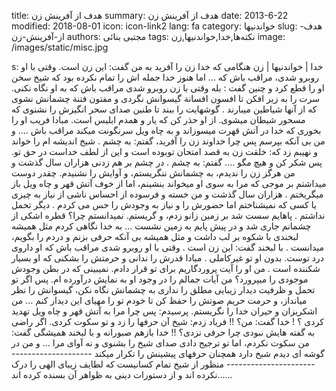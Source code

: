 title: هدف از آفرینش زن
summary: هدف از آفرینش زن
date: 2013-6-22
modified: 2018-08-01
icon:  icon-link2
lang: fa
category: خواندنیها
slug: هدف-از-آفرینش-زن
authors: مجتبی بنائی
tags: نکته‌ها,خدا,خواندنیها,زن
image: /images/static/misc.jpg

s: خدا | خواندنیها | زن هنگامی که خدا زن را آفرید به من گفت: این زن است. وقتی با او روبرو شدی، مراقب باش که ...    اما هنوز خدا جمله اش را تمام نکرده بود که شیخ سخن او را قطع كرد و چنین گفت : بله وقتی با زن روبرو شدی مراقب باش که به او نگاه نكنی. سرت را به زیر افكن تا افسون افسانة گیسوانش نگردی و مفتون فتنة چشمانش نشوی كه از آنها شیاطین میبارند . گوشهایت را ببند تا طنین صدای سحر انگیزش را نشنوی كه مسحور شیطان میشوی. از او حذر كن كه یار و همدم ابلیس است. مبادا فریب او را بخوری كه خدا در آتش قهرت میسوزاند و به چاه ویل سرنگونت میکند مراقب باش ....     و من بی آنكه بپرسم پس چرا خداوند زن را آفرید، گفتم: به چشم .      شیخ اندیشه ام را خواند و نهیبم زد كه: خلقت زن به قصد امتحان توبوده است و این از لطف خداست در حق تو. پس شكر كن و هیچ مگو ....   گفتم: به چشم .      در چشم بر هم زدنی هزاران سال گذشت و من هرگز زن را ندیدم، به چشمانش ننگریستم، و آوایش را نشنیدم. چقدر دوست میداشتم بر موجی كه مرا به سوی او میخواند بنشینم، اما از خوف آتش قهر و چاه ویل باز میگریختم .  هزاران سال گذشت و من خسته و فرسوده از احساس ناشی از نیاز به چیزی یا كسی كه نمیشناختم اما حضورش را و نیاز به وجودش را حس می كردم . دیگر تحمل نداشتم . پاهایم سست شد بر زمین زانو زدم، و گریستم. نمیدانستم چرا؟     قطره اشكی از چشمانم جاری شد و در پیش پایم به زمین نشست ...      به خدا نگاهی كردم مثل همیشه لبخندی با شكوه بر لب داشت و مثل همیشه بی آنكه حرفی بزنم و دردم را بگویم،  میدانست .      با لبخند گفت: این زن است . وقتی با او روبرو شدی مراقب باش كه او داروی درد توست. بدون او تو غیرکاملی . مبادا قدرش را ندانی و حرمتش را بشكنی كه او بسیار شكننده است . من او را آیت پروردگاریم برای تو قرار دادم. نمیبینی كه در بطن وجودش موجودی را میپرورد؟  من آیات جمالم را در وجود او به نمایش درآورده ام. پس اگر تو تحمل و ظرفیت دیدار زیبایی مطلق را نداری به چشمانش نگاه نكن، گیسوانش را نظر میانداز، و حرمت حریم صوتش را حفظ كن تا خودم تو را مهیای این دیدار كنم ...   من اشكریزان و حیران خدا را نگریستم. پرسیدم: پس چرا مرا به آتش قهر و چاه ویل تهدید كردی ؟ !   خدا گفت: من؟ !!   فریاد زدم: شیخ آن حرفها را زد و تو سكوت كردی. اگر راضی به گفته هایش نبودی چرا حرفی نزدی؟ !!   خدا بازهم صبورانه و با لبخند همیشگی گفت: من سكوت نكردم، اما تو ترجیح دادی صدای شیخ را بشنوی و نه آوای مرا ...   و من در گوشه ای دیدم شیخ دارد همچنان حرفهای پیشینش را تكرار میكند   ------------------------------------------  منظور از شیخ تمام کسانیست که لطایف زیبای الهی را درک نکرده اند و از دستورات دینی به ظواهر آن بسنده کرده اند......